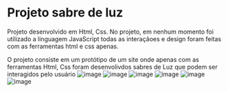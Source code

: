 # Projeto sabre de luz
Projeto desenvolvido em Html, Css. No projeto, em nenhum momento foi utilizado a linguagem JavaScript todas as interaçãoes e design foram feitas com as ferramentas html e css apenas.

  O projeto consiste em um protótipo de um site onde apenas com as ferramentas Html, Css foram desenvolivdos sabres de Luz que podem ser interagidos pelo usuário
![image](https://user-images.githubusercontent.com/95497356/235903820-6618c58f-86f7-49b7-a7b2-6d21b345c814.png)
![image](https://user-images.githubusercontent.com/95497356/235904147-98b6b4f9-1b29-44d6-83fa-19a60b327b76.png)
![image](https://user-images.githubusercontent.com/95497356/235904302-29737cfa-8ce0-4feb-8461-b640fd29701c.png)
![image](https://user-images.githubusercontent.com/95497356/235904421-26ce3f08-14cd-4e26-8bea-6c0c05433453.png)
![image](https://user-images.githubusercontent.com/95497356/235904508-52255826-3c07-4cd1-9053-4c86539381cb.png)
![image](https://user-images.githubusercontent.com/95497356/235904566-febd4e40-b701-46f1-bdb4-f11228a4dc6b.png)
